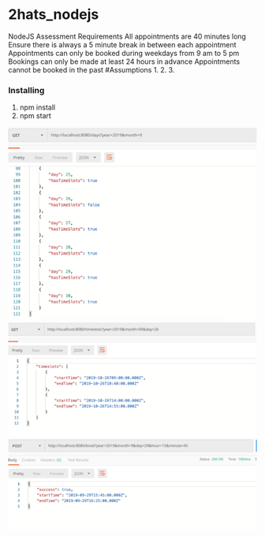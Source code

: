 # 2hats_nodejs
NodeJS Assessment 
Requirements
All appointments are 40 minutes long
Ensure there is always a 5 minute break in between each appointment
Appointments can only be booked during weekdays from 9 am to 5 pm
Bookings can only be made at least 24 hours in advance
Appointments cannot be booked in the past
#Assumptions
1.
2.
3.

### Installing

1. npm install
2. npm start

![GET bookable days](https://github.com/rpsr15/2hats_nodejs/blob/master/images/getDays.png)
![GET available time slots](https://github.com/rpsr15/2hats_nodejs/blob/master/images/getSlots.png)
![POST book an appointment](https://github.com/rpsr15/2hats_nodejs/blob/master/images/booking.png)

